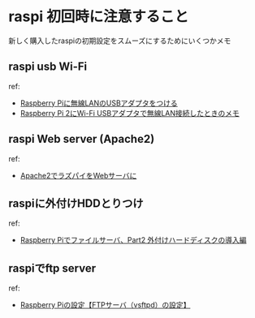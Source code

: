 # raspi 初回時に注意すること
新しく購入したraspiの初期設定をスムーズにするためにいくつかメモ



## raspi usb Wi-Fi

ref:
- <a href="http://denshikousaku.net/raspberry-pi-wifi-lan-usb">Raspberry Piに無線LANのUSBアダプタをつける</a>
- <a href="http://totech.hateblo.jp/entry/2016/12/01/172703">Raspberry Pi 2にWi-Fi USBアダプタで無線LAN接続したときのメモ</a>



## raspi Web server (Apache2)

ref:
- <a href="http://usicolog.nomaki.jp/engineering/raspberryPi/raspberryPi_Apache2.html">Apache2でラズパイをWebサーバに</a>


## raspiに外付けHDDとりつけ

ref:
- <a href="http://denshikousaku.net/raspberry-pi-part2-external-hdd">Raspberry Piでファイルサーバ、Part2 外付けハードディスクの導入編</a>

## raspiでftp server

ref:
- <a href="http://yamaryu0508.hatenablog.com/entry/2014/12/02/102648">Raspberry Piの設定【FTPサーバ（vsftpd）の設定】</a>



